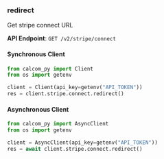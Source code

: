 
### redirect <a name="redirect"></a>
Get stripe connect URL



**API Endpoint**: `GET /v2/stripe/connect`

#### Synchronous Client

```python
from calcom_py import Client
from os import getenv

client = Client(api_key=getenv("API_TOKEN"))
res = client.stripe.connect.redirect()
```

#### Asynchronous Client

```python
from calcom_py import AsyncClient
from os import getenv

client = AsyncClient(api_key=getenv("API_TOKEN"))
res = await client.stripe.connect.redirect()
```
